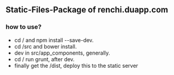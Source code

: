 ## Static-Files-Package of renchi.duapp.com

### how to use?

* cd / and npm install --save-dev.
* cd /src and bower install.
* dev in src/app_components, generally.
* cd / run grunt, after dev.
* finally get the /dist, deploy this to the static server